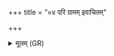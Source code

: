 +++
title = "०४ परि ग्रामम् इवाचितम्"

+++
<details><summary>मूलम् (GR)</summary>

परि ग्रामम् इवाचितं  
परि त्वा स्थापयामसि ।  
तिष्ठा वृक्ष इव स्थामन्न्  
अभ्रिखाते न रूरुपः ॥
</details>